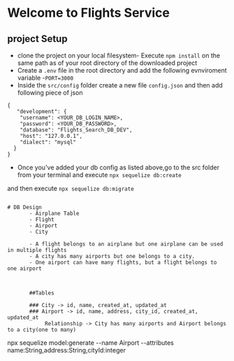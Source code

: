 # Welcome to Flights Service

## project Setup
- clone the project on your local filesystem- Execute `npm install` on the same path as of your root directory of the downloaded project
 - Create a `.env` file in the root directory and add the following evnviroment variable
     -`PORT=3000`
- Inside the `src/config` folder create a new file `config.json` and then add following piece of json 

```
{
   "development": {
    "username": <YOUR_DB_LOGIN_NAME>,
    "password": <YOUR_DB_PASSWORD>,
    "database": "Flights_Search_DB_DEV",
    "host": "127.0.0.1",
    "dialect": "mysql"
  }   
}
```
- Once you've added your db config as listed above,go to the src folder from your terminal and execute  `npx sequelize db:create`

and then execute
`npx sequelize db:migrate`
```

# DB Design
       - Airplane Table
       - Flight
       - Airport
       - City

       - A flight belongs to an airplane but one airplane can be used in multiple flights
       - A city has many airports but one belongs to a city.
       - One airport can have many flights, but a flight belongs to one airport



       ##Tables

       ### City -> id, name, created_at, updated_at
       ### Airport -> id, name, address, city_id, created_at, updated_at
            Relationship -> City has many airports and Airport belongs to a city(one to many)
```
npx sequelize model:generate --name Airport --attributes name:String,address:String,cityId:integer
```




